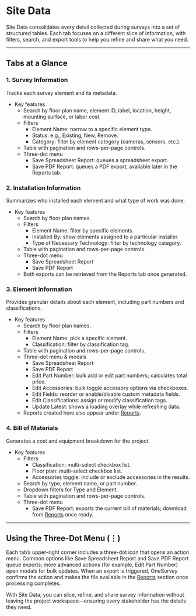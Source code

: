 # Site Data

Site Data consolidates every detail collected during surveys into a set of structured tables. Each tab focuses on a different slice of information, with filters, search, and export tools to help you refine and share what you need.

---

## Tabs at a Glance

### 1. Survey Information
Tracks each survey element and its metadata.

- Key features
  - Search by floor plan name, element ID, label, location, height, mounting surface, or labor cost.
  - Filters
    - Element Name: narrow to a specific element type.
    - Status: e.g., Existing, New, Remove.
    - Category: filter by element category (cameras, sensors, etc.).
  - Table with pagination and rows-per-page controls.
  - Three-dot menu
    - Save Spreadsheet Report: queues a spreadsheet export.
    - Save PDF Report: queues a PDF export, available later in the Reports tab.

### 2. Installation Information
Summarizes who installed each element and what type of work was done.

- Key features
  - Search by floor plan names.
  - Filters
    - Element Name: filter by specific elements.
    - Installed By: show elements assigned to a particular installer.
    - Type of Necessary Technology: filter by technology category.
  - Table with pagination and rows-per-page controls.
  - Three-dot menu
    - Save Spreadsheet Report
    - Save PDF Report
  - Both exports can be retrieved from the Reports tab once generated.

### 3. Element Information
Provides granular details about each element, including part numbers and classifications.

- Key features
  - Search by floor plan names.
  - Filters
    - Element Name: pick a specific element.
    - Classification: filter by classification tag.
  - Table with pagination and rows-per-page controls.
  - Three-dot menu & modals
    - Save Spreadsheet Report
    - Save PDF Report
    - Edit Part Number: bulk add or edit part numbers; calculates total price.
    - Edit Accessories: bulk toggle accessory options via checkboxes.
    - Edit Fields: reorder or enable/disable custom metadata fields.
    - Edit Classifications: assign or modify classification tags.
    - Update Latest: shows a loading overlay while refreshing data.
  - Reports created here also appear under [Reports](reports.md).

### 4. Bill of Materials
Generates a cost and equipment breakdown for the project.

- Key features
  - Filters
    - Classification: multi-select checkbox list.
    - Floor plan: multi-select checkbox list.
    - Accessories toggle: include or exclude accessories in the results.
  - Search by type, element name, or part number.
  - Dropdown filters for Type and Element.
  - Table with pagination and rows-per-page controls.
  - Three-dot menu
    - Save PDF Report: exports the current bill of materials; download from [Reports](reports.md) once ready.

---

## Using the Three-Dot Menu (⋮)
Each tab’s upper-right corner includes a three-dot icon that opens an action menu. Common options like Save Spreadsheet Report and Save PDF Report queue exports; more advanced actions (for example, Edit Part Number) open modals for bulk updates. When an export is triggered, OneSurvey confirms the action and makes the file available in the [Reports](reports.md) section once processing completes.

With Site Data, you can slice, refine, and share survey information without leaving the project workspace—ensuring every stakeholder has the details they need.
